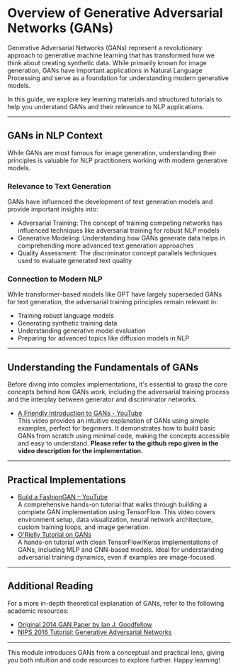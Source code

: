 # Overview of Generative Adversarial Networks (GANs)

Generative Adversarial Networks (GANs) represent a revolutionary approach to generative machine learning that has transformed how we think about creating synthetic data. While primarily known for image generation, GANs have important applications in Natural Language Processing and serve as a foundation for understanding modern generative models.

In this guide, we explore key learning materials and structured tutorials to help you understand GANs and their relevance to NLP applications.

---

## GANs in NLP Context
While GANs are most famous for image generation, understanding their principles is valuable for NLP practitioners working with modern generative models.

### Relevance to Text Generation
GANs have influenced the development of text generation models and provide important insights into:
- Adversarial Training: The concept of training competing networks has influenced techniques like adversarial training for robust NLP models
- Generative Modeling: Understanding how GANs generate data helps in comprehending more advanced text generation approaches
- Quality Assessment: The discriminator concept parallels techniques used to evaluate generated text quality

### Connection to Modern NLP
While transformer-based models like GPT have largely superseded GANs for text generation, the adversarial training principles remain relevant in:
- Training robust language models
- Generating synthetic training data
- Understanding generative model evaluation
- Preparing for advanced topics like diffusion models in NLP

---

## Understanding the Fundamentals of GANs

Before diving into complex implementations, it's essential to grasp the core concepts behind how GANs work, including the adversarial training process and the interplay between generator and discriminator networks.

- [A Friendly Introduction to GANs - YouTube](https://www.youtube.com/watch?v=8L11aMN5KY8) <br>
This video provides an intuitive explanation of GANs using simple examples, perfect for beginners. It demonstrates how to build basic GANs from scratch using minimal code, making the concepts accessible and easy to understand. **Please refer to the github repo given in the video description for the implementation.**

---

## Practical Implementations

- [Build a FashionGAN – YouTube](https://www.youtube.com/watch?v=AALBGpLbj6Q) <br>
A comprehensive hands-on tutorial that walks through building a complete GAN implementation using TensorFlow. This video covers environment setup, data visualization, neural network architecture, custom training loops, and image generation.
- [O'Rielly Tutorial on GANs](https://github.com/jonbruner/generative-adversarial-networks) <br>
A hands-on tutorial with clean TensorFlow/Keras implementations of GANs, including MLP and CNN-based models. Ideal for understanding adversarial training dynamics, even if examples are image-focused.

---

## Additional Reading

For a more in-depth theoretical explanation of GANs, refer to the following academic resources:
- [Original 2014 GAN Paper by Ian J. Goodfellow](https://arxiv.org/pdf/1701.00160)
- [NIPS 2016 Tutorial: Generative Adversarial Networks](http://arxiv.org/pdf/1701.00160)

---

This module introduces GANs from a conceptual and practical lens, giving you both intuition and code resources to explore further. Happy learning!
